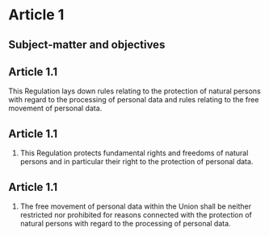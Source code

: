 # Article 1
## **Subject-matter and objectives**

## Article 1.1
This Regulation lays down rules relating to the protection of natural persons with regard to the processing of personal data and rules relating to the free movement of personal data.  
## Article 1.1
1. This Regulation protects fundamental rights and freedoms of natural persons and in particular their right to the protection of personal data.
## Article 1.1
1. The free movement of personal data within the Union shall be neither restricted nor prohibited for reasons connected with the protection of natural persons with regard to the processing of personal data.